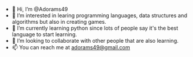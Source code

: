 - 👋 Hi, I’m @Adorams49
- 👀 I’m interested in learing programming languages, data structures and algorithms but also in creating games.
- 🌱 I’m currently learning python since lots of people say it's the best language to start learning.
- 💞️ I’m looking to collaborate with other people that are also learning.
- 📫 You can reach me at adorams49@gmail.com

<!---
Adorams49/Adorams49 is a ✨ special ✨ repository because its `README.md` (this file) appears on your GitHub profile.
You can click the Preview link to take a look at your changes.
--->
